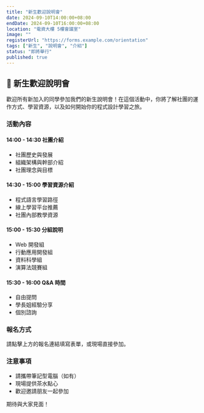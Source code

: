 ```yaml
---
title: "新生歡迎說明會"
date: 2024-09-10T14:00:00+08:00
endDate: 2024-09-10T16:00:00+08:00
location: "電資大樓 5樓會議室"
image: ""
registerUrl: "https://forms.example.com/orientation"
tags: ["新生", "說明會", "介紹"]
status: "即將舉行"
published: true
---
```


## 🎊 新生歡迎說明會

歡迎所有新加入的同學參加我們的新生說明會！在這個活動中，你將了解社團的運作方式、學習資源，以及如何開始你的程式設計學習之旅。

### 活動內容

#### 14:00 - 14:30 社團介紹
- 社團歷史與發展
- 組織架構與幹部介紹
- 社團理念與目標

#### 14:30 - 15:00 學習資源介紹
- 程式語言學習路徑
- 線上學習平台推薦
- 社團內部教學資源

#### 15:00 - 15:30 分組說明
- Web 開發組
- 行動應用開發組
- 資料科學組
- 演算法競賽組

#### 15:30 - 16:00 Q&A 時間
- 自由提問
- 學長姐經驗分享
- 個別諮詢

### 報名方式

請點擊上方的報名連結填寫表單，或現場直接參加。

### 注意事項

- 請攜帶筆記型電腦（如有）
- 現場提供茶水點心
- 歡迎邀請朋友一起參加

期待與大家見面！